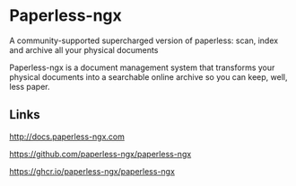 # Paperless-ngx

A community-supported supercharged version of paperless: scan, index and archive all your physical documents

Paperless-ngx is a document management system that transforms your physical documents into a searchable online archive so you can keep, well, less paper.

## Links

<http://docs.paperless-ngx.com>

<https://github.com/paperless-ngx/paperless-ngx>

<https://ghcr.io/paperless-ngx/paperless-ngx>
